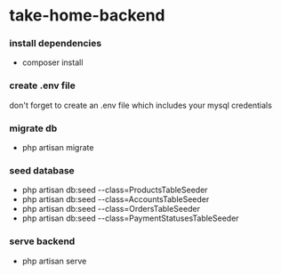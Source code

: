 # take-home-backend

### install dependencies
- composer install

### create .env file
don't forget to create an .env file which includes your mysql credentials

### migrate db
- php artisan migrate

### seed database
- php artisan db:seed --class=ProductsTableSeeder
- php artisan db:seed --class=AccountsTableSeeder
- php artisan db:seed --class=OrdersTableSeeder
- php artisan db:seed --class=PaymentStatusesTableSeeder

### serve backend
- php artisan serve
